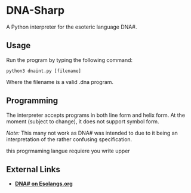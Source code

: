 # DNA-Sharp

A Python interpreter for the esoteric language DNA#.

## Usage

Run the program by typing the following command:

    python3 dnaint.py [filename]

Where the filename is a valid .dna program.

## Programming

The interpreter accepts programs in both line form and helix form. At the moment (subject to change), it does not support symbol form.

*Note:* This many not work as DNA# was intended to due to it being an interpretation of the rather confusing specification.

this progrmaming langue requiere you write upper
## External Links

 - [**DNA# on Esolangs.org**](https://esolangs.org/wiki/DNA-Sharp)

